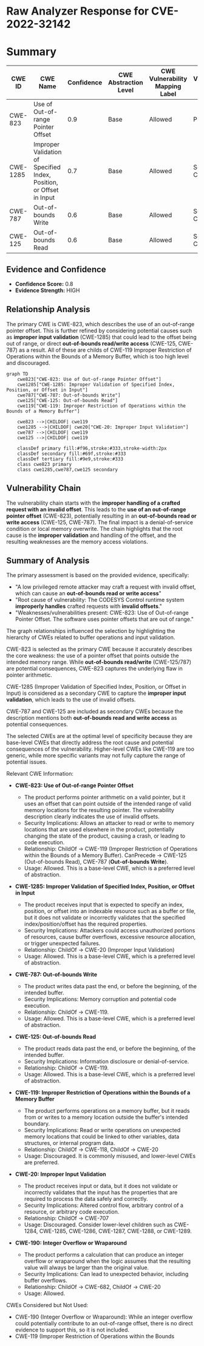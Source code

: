 # Raw Analyzer Response for CVE-2022-32142

# Summary
| CWE ID | CWE Name | Confidence | CWE Abstraction Level | CWE Vulnerability Mapping Label | CWE-Vulnerability Mapping Notes |
|---|---|---|---|---|---|
| CWE-823 | Use of Out-of-range Pointer Offset | 0.9 | Base | Allowed | Primary CWE |
| CWE-1285 | Improper Validation of Specified Index, Position, or Offset in Input | 0.7 | Base | Allowed | Secondary Candidate |
| CWE-787 | Out-of-bounds Write | 0.6 | Base | Allowed | Secondary Candidate |
| CWE-125 | Out-of-bounds Read | 0.6 | Base | Allowed | Secondary Candidate |

## Evidence and Confidence

*   **Confidence Score:** 0.8
*   **Evidence Strength:** HIGH

## Relationship Analysis
The primary CWE is CWE-823, which describes the use of an out-of-range pointer offset. This is further refined by considering potential causes such as **improper input validation** (CWE-1285) that could lead to the offset being out of range, or direct **out-of-bounds read/write access** (CWE-125, CWE-787) as a result. All of these are childs of CWE-119 Improper Restriction of Operations within the Bounds of a Memory Buffer, which is too high level and discouraged.

```mermaid
graph TD
    cwe823["CWE-823: Use of Out-of-range Pointer Offset"]
    cwe1285["CWE-1285: Improper Validation of Specified Index, Position, or Offset in Input"]
    cwe787["CWE-787: Out-of-bounds Write"]
    cwe125["CWE-125: Out-of-bounds Read"]
    cwe119["CWE-119: Improper Restriction of Operations within the Bounds of a Memory Buffer"]

    cwe823 -->|CHILDOF| cwe119
    cwe1285 -->|CHILDOF| cwe20["CWE-20: Improper Input Validation"]
    cwe787 -->|CHILDOF| cwe119
    cwe125 -->|CHILDOF| cwe119
    
    classDef primary fill:#f96,stroke:#333,stroke-width:2px
    classDef secondary fill:#69f,stroke:#333
    classDef tertiary fill:#9e9,stroke:#333
    class cwe823 primary
    class cwe1285,cwe787,cwe125 secondary
```

## Vulnerability Chain
The vulnerability chain starts with the **improper handling of a crafted request with an invalid offset**. This leads to the **use of an out-of-range pointer offset** (CWE-823), potentially resulting in an **out-of-bounds read or write access** (CWE-125, CWE-787). The final impact is a denial-of-service condition or local memory overwrite. The chain highlights that the root cause is the **improper validation** and handling of the offset, and the resulting weaknesses are the memory access violations.

## Summary of Analysis
The primary assessment is based on the provided evidence, specifically:
- "A low privileged remote attacker may craft a request with invalid offset, which can cause an **out-of-bounds read or write access**"
- "Root cause of vulnerability: The CODESYS Control runtime system **improperly handles** crafted requests with **invalid offsets**."
- "Weaknesses/vulnerabilities present: CWE-823: Use of Out-of-range Pointer Offset. The software uses pointer offsets that are out of range."

The graph relationships influenced the selection by highlighting the hierarchy of CWEs related to buffer operations and input validation.

CWE-823 is selected as the primary CWE because it accurately describes the core weakness: the use of a pointer offset that points outside the intended memory range. While **out-of-bounds read/write** (CWE-125/787) are potential consequences, CWE-823 captures the underlying flaw in pointer arithmetic.

CWE-1285 (Improper Validation of Specified Index, Position, or Offset in Input) is considered as a secondary CWE to capture the **improper input validation**, which leads to the use of invalid offsets.

CWE-787 and CWE-125 are included as secondary CWEs because the description mentions both **out-of-bounds read and write access** as potential consequences.

The selected CWEs are at the optimal level of specificity because they are base-level CWEs that directly address the root cause and potential consequences of the vulnerability. Higher-level CWEs like CWE-119 are too generic, while more specific variants may not fully capture the range of potential issues.

Relevant CWE Information:
- **CWE-823: Use of Out-of-range Pointer Offset**
   - The product performs pointer arithmetic on a valid pointer, but it uses an offset that can point outside of the intended range of valid memory locations for the resulting pointer. The vulnerability description clearly indicates the use of invalid offsets.
   - Security Implications: Allows an attacker to read or write to memory locations that are used elsewhere in the product, potentially changing the state of the product, causing a crash, or leading to code execution.
   - Relationship: ChildOf -> CWE-119 (Improper Restriction of Operations within the Bounds of a Memory Buffer). CanPrecede -> CWE-125 (Out-of-bounds Read), CWE-787 (**Out-of-bounds Write**).
   - Usage: Allowed. This is a base-level CWE, which is a preferred level of abstraction.

- **CWE-1285: Improper Validation of Specified Index, Position, or Offset in Input**
   - The product receives input that is expected to specify an index, position, or offset into an indexable resource such as a buffer or file, but it does not validate or incorrectly validates that the specified index/position/offset has the required properties.
   - Security Implications: Attackers could access unauthorized portions of resources, cause buffer overflows, excessive resource allocation, or trigger unexpected failures.
   - Relationship: ChildOf -> CWE-20 (Improper Input Validation)
   - Usage: Allowed. This is a base-level CWE, which is a preferred level of abstraction.

- **CWE-787: Out-of-bounds Write**
   - The product writes data past the end, or before the beginning, of the intended buffer.
   - Security Implications: Memory corruption and potential code execution.
   - Relationship: ChildOf -> CWE-119.
   - Usage: Allowed. This is a base-level CWE, which is a preferred level of abstraction.

- **CWE-125: Out-of-bounds Read**
   - The product reads data past the end, or before the beginning, of the intended buffer.
   - Security Implications: Information disclosure or denial-of-service.
   - Relationship: ChildOf -> CWE-119.
   - Usage: Allowed. This is a base-level CWE, which is a preferred level of abstraction.

- **CWE-119: Improper Restriction of Operations within the Bounds of a Memory Buffer**
   - The product performs operations on a memory buffer, but it reads from or writes to a memory location outside the buffer's intended boundary.
   - Security Implications: Read or write operations on unexpected memory locations that could be linked to other variables, data structures, or internal program data.
   - Relationship: ChildOf -> CWE-118, ChildOf -> CWE-20
   - Usage: Discouraged. It is commonly misused, and lower-level CWEs are preferred.

- **CWE-20: Improper Input Validation**
   - The product receives input or data, but it does not validate or incorrectly validates that the input has the properties that are required to process the data safely and correctly.
   - Security Implications: Altered control flow, arbitrary control of a resource, or arbitrary code execution.
   - Relationship: ChildOf -> CWE-707
   - Usage: Discouraged. Consider lower-level children such as CWE-1284, CWE-1285, CWE-1286, CWE-1287, CWE-1288, or CWE-1289.

- **CWE-190: Integer Overflow or Wraparound**
   - The product performs a calculation that can produce an integer overflow or wraparound when the logic assumes that the resulting value will always be larger than the original value.
   - Security Implications: Can lead to unexpected behavior, including buffer overflows.
   - Relationship: ChildOf -> CWE-682, ChildOf -> CWE-20
   - Usage: Allowed.

CWEs Considered but Not Used:
- CWE-190 (Integer Overflow or Wraparound): While an integer overflow could potentially contribute to an out-of-range offset, there is no direct evidence to support this, so it is not included.
- CWE-119 (Improper Restriction of Operations within the Bounds